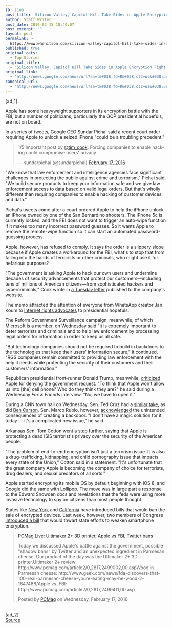 ```yaml
---
ID: 1108
post_title: 'Silicon Valley, Capitol Hill Take Sides in Apple Encryption Fight &#8211; PC Magazine'
author: Staff Writer
post_date: 2016-02-18 18:49:07
post_excerpt: ""
layout: post
permalink: >
  https://www.whenitson.com/silicon-valley-capitol-hill-take-sides-in-apple-encryption-fight-pc-magazine/
published: true
original_cats:
  - Top Stories
original_title:
  - 'Silicon Valley, Capitol Hill Take Sides in Apple Encryption Fight - PC Magazine'
original_link:
  - 'http://news.google.com/news/url?sa=t&#038;fd=R&#038;ct2=us&#038;usg=AFQjCNHKtKLqveZ5jT5hSQISHFPUDv8eyA&#038;clid=c3a7d30bb8a4878e06b80cf16b898331&#038;cid=52779048556805&#038;ei=IxLGVtjuF8y1hAHj5bGoBg&#038;url=http://www.pcmag.com/article2/0,2817,2499468,00.asp'
canonical_url:
  - 'http://news.google.com/news/url?sa=t&#038;fd=R&#038;ct2=us&#038;usg=AFQjCNHKtKLqveZ5jT5hSQISHFPUDv8eyA&#038;clid=c3a7d30bb8a4878e06b80cf16b898331&#038;cid=52779048556805&#038;ei=IxLGVtjuF8y1hAHj5bGoBg&#038;url=http://www.pcmag.com/article2/0,2817,2499468,00.asp'
---
```

 [ad_1]
<br><div id=""><p>Apple has some heavyweight supporters in its encryption battle with the FBI, but a number of politicians, particularly the GOP presidential hopefuls, are not on board.</p>&#13;
&#13;
<p>In a series of tweets, Google CEO Sundar Pichai said a recent court order requiring Apple to unlock a seized iPhone "could be a troubling precedent."</p>&#13;
&#13;
<blockquote class="twitter-tweet" data-lang="en" readability="4.9668874172185">&#13;
<p lang="en" dir="ltr">1/5 Important post by <a href="https://twitter.com/tim_cook">@tim_cook</a>. Forcing companies to enable hacking could compromise users' privacy</p>&#13;
&#13;
— sundarpichai (@sundarpichai) <a href="https://twitter.com/sundarpichai/status/700104298600886272">February 17, 2016</a></blockquote>&#13;
&#13;
&#13;
&#13;
<p>"We know that law enforcement and intelligence agencies face significant challenges in protecting the public against crime and terrorism," Pichai said. "We build secure products to keep your information safe and we give law enforcement access to data based on valid legal orders. But that's wholly different than requiring companies to enable hacking of customer devices and data."</p>&#13;
&#13;
<p>Pichai's tweets come after a court ordered Apple to help the iPhone unlock an iPhone owned by one of the San Bernardino shooters. The iPhone 5c is currently locked, and the FBI does not want to trigger an auto-wipe function if it makes too many incorrect password guesses. So it wants Apple to remove the remote-wipe function so it can start an automated password-guessing process.</p>&#13;
&#13;
<p>Apple, however, has refused to comply. It says the order is a slippery slope because if Apple creates a workaround for the FBI, what's to stop that from falling into the hands of terrorists or other criminals, who might use it for nefarious purposes?</p>&#13;
&#13;
<p>"The government is asking Apple to hack our own users and undermine decades of security advancements that protect our customers—including tens of millions of American citizens—from sophisticated hackers and cybercriminals," Cook wrote in <a href="http://www.apple.com/customer-letter/" target="_blank">a Tuesday letter</a> published to the company's website.</p>&#13;
&#13;
<p>The memo attracted the attention of everyone from WhatsApp creator Jan Koum to <a href="http://appleinsider.com/articles/16/02/18/protestors-gather-at-san-francisco-apple-store-to-support-apples-fight-against-government-backdoors" target="_blank">Internet rights advocates</a> to presidential hopefuls.</p>&#13;
&#13;
&#13;
&#13;
&#13;
&#13;
&#13;
&#13;
<p>The Reform Government Surveillance campaign, meanwhile, of which Microsoft is a member, on Wednesday <a href="http://reformgs.tumblr.com/post/139513553507/reform-government-surveillance-statement" target="_blank">said</a> "it is extremely important to deter terrorists and criminals and to help law enforcement by processing legal orders for information in order to keep us all safe.</p>&#13;
&#13;
<p>"But technology companies should not be required to build in backdoors to the technologies that keep their users' information secure," it continued. "RGS companies remain committed to providing law enforcement with the help it needs while protecting the security of their customers and their customers' information."</p>&#13;
&#13;
<p>Republican presidential front-runner Donald Trump, meanwhile, <a href="http://finance.yahoo.com/news/think-donald-trump-blasts-apple-133241253.html" target="_blank">criticized Apple</a> for denying the government request. "To think that Apple won't allow us into [the] cell phone? Who do they think they are?" he said during a Wednesday <i>Fox &amp; Friends</i> interview. "No, we have to open it."</p>&#13;
&#13;
<p>During a CNN town hall on Wednesday, Sen. Ted Cruz had a <a href="http://www.latimes.com/nation/politics/trailguide/la-na-trailguide-02172016-htmlstory.html#2974" target="_blank">similar take</a>, as did <a href="http://www.latimes.com/nation/politics/la-na-gop-town-hall-20160217-story.html" target="_blank">Ben Carson</a>. Sen. Marco Rubio, however, <a href="http://www.businessinsider.com/marco-rubio-apple-fbi-encryption-privacy-backdoors-2016-2" target="_blank">acknowledged</a> the unintended consequences of creating a backdoor. "<span>I don't have a magic solution for it today — it's a complicated new issue," he said.</span></p>&#13;
&#13;
<p>Arkansas Sen. Tom Cotton went a step further, <a href="http://www.cotton.senate.gov/?p=press_release&amp;id=319" target="_blank">saying</a> that Apple is protecting a dead ISIS terrorist's privacy over the security of the American people.</p>&#13;
&#13;
<p>"The problem of end-to-end encryption isn't just a terrorism issue. It is also a drug-trafficking, kidnapping, and child pornography issue that impacts every state of the Union," Cotton said in a statement. "It's unfortunate that the great company Apple is becoming the company of choice for terrorists, drug dealers, and sexual predators of all sorts."</p>&#13;
&#13;
&#13;
&#13;
<p>Apple started encrypting its mobile OS by default beginning with iOS 8, and Google did the same with Lollipop. The move was in large part a response to the Edward Snowden docs and revelations that the feds were using more invasive technology to spy on citizens than most people thought.</p>&#13;
&#13;
<p>States like <a href="http://www.usnews.com/news/articles/2016-01-15/new-york-bill-aims-to-ban-encrypted-phones" target="_blank">New York</a> and <a class="" href="http://www.pcmag.com/article2/0,2817,2498249,00.asp">California</a> have introduced bills that would ban the sale of encrypted devices. Last week, however, two members of Congress <a class="" href="http://www.pcmag.com/article2/0,2817,2499117,00.asp">introduced a bill</a> that would thwart state efforts to weaken smartphone encryption.</p>&#13;
&#13;
&#13;
&#13;
&#13;
&#13;
<div class="fb-video" data-allowfullscreen="1" data-href="http://www.pcmag.com/PCMag/videos/vb.15551698395/10153883982583396/?type=3">
<div class="fb-xfbml-parse-ignore" readability="9.6991304347826">
<blockquote cite="https://www.facebook.com/PCMag/videos/10153883982583396/" readability="13.226086956522"><a href="https://www.facebook.com/PCMag/videos/10153883982583396/">PCMag Live: Ultimaker 2+ 3D printer, Apple vs FBI, Twitter bans</a>&#13;
&#13;
<p>Today we discussed Apple's battle against the government, possible "shadow bans" by Twitter and an unexpected ingredient in Parmesan cheese. Our product of the day was the Ultimaker 2+ 3D printer.Ultimaker 2+ review: http://www.pcmag.com/article2/0,2817,2499002,00.aspWood in Parmesan cheese: http://www.geek.com/news/fda-discovers-that-100-real-parmesan-cheese-youre-eating-may-be-wood-2-1647488/Apple vs. FBI: http://www.pcmag.com/article2/0,2817,2499411,00.asp</p>&#13;
&#13;
Posted by <a href="https://www.facebook.com/PCMag/">PCMag</a> on Wednesday, February 17, 2016</blockquote>

</div>

</div></div>
<br>[ad_2]
<br><a href="http://news.google.com/news/url?sa=t&#038;fd=R&#038;ct2=us&#038;usg=AFQjCNHKtKLqveZ5jT5hSQISHFPUDv8eyA&#038;clid=c3a7d30bb8a4878e06b80cf16b898331&#038;cid=52779048556805&#038;ei=IxLGVtjuF8y1hAHj5bGoBg&#038;url=http://www.pcmag.com/article2/0,2817,2499468,00.asp">Source </a>
